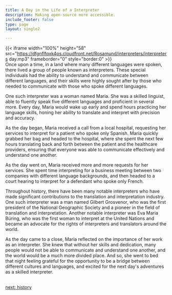 ```yaml
---
title: A Day in the Life of a Interpreter
description: Making open-source more accessible.
include_footer: false
type: page
layout: single2

---
```


{{< iframe width="100%" height="58" src="https://dfgnflfqxk4ps.cloudfront.net/Rosamund/interpreters/interpreters day.mp3" frameborder="0" style="border:0" >}}<br>
Once upon a time, in a land where many different languages were spoken, there lived a group of people known as interpreters. These special individuals had the ability to understand and communicate between different languages, and their skills were highly sought after by those who needed to communicate with those who spoke different languages.

One such interpreter was a woman named Maria. She was a skilled linguist, able to fluently speak five different languages and proficient in several more. Every day, Maria would wake up early and spend hours practicing her language skills, honing her ability to translate and interpret with precision and accuracy.

As the day began, Maria received a call from a local hospital, requesting her services to interpret for a patient who spoke only Spanish. Maria quickly grabbed her bag and headed to the hospital, where she spent the next few hours translating back and forth between the patient and the healthcare providers, ensuring that everyone was able to communicate effectively and understand one another.

As the day went on, Maria received more and more requests for her services. She spent time interpreting for a business meeting between two companies with different language backgrounds, and then headed to a court hearing to interpret for a defendant who spoke only French.

Throughout history, there have been many notable interpreters who have made significant contributions to the translation and interpretation industry. One such interpreter was a man named Gilbert Grosvenor, who was the first president of the National Geographic Society and a pioneer in the field of translation and interpretation. Another notable interpreter was Eva Maria Büring, who was the first woman to interpret at the United Nations and became an advocate for the rights of interpreters and translators around the world.

As the day came to a close, Maria reflected on the importance of her work as an interpreter. She knew that without her skills and dedication, many people would not be able to communicate and understand one another, and the world would be a much more divided place. And so, she went to bed that night feeling grateful for the opportunity to be a bridge between different cultures and languages, and excited for the next day's adventures as a skilled interpreter.

<br>
<a href="https://insights.workdojos.com/interpreters/history">next: history</a>
<br>
</p>